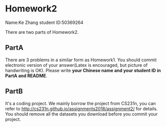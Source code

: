 # Homework2

Name:Ke Zhang  student ID:50369264 

There are two parts of Homework2.

 ## PartA 
 There are 3 problems in a similar form as Homework1. 
 You should commit electronic version of your answer(Latex is encouraged, but picture of handwriting is OK).
 Please write **your Chinese name and your student ID in PartA and README**.

 

## PartB 
It's a coding project. We mainly borrow the project from CS231n, 
you can refer to http://cs231n.github.io/assignments2018/assignment2/ for details. You should remove all the datasets you download before you commit your project.


